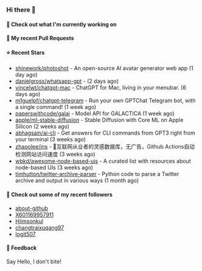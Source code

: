 ### Hi there 👋

#### 👷 Check out what I'm currently working on

#### 🔨 My recent Pull Requests


#### ⭐ Recent Stars

- [shinework/photoshot](https://github.com/shinework/photoshot) - An open-source AI avatar generator web app (1 day ago)
- [danielgross/whatsapp-gpt](https://github.com/danielgross/whatsapp-gpt) -  (2 days ago)
- [vincelwt/chatgpt-mac](https://github.com/vincelwt/chatgpt-mac) - ChatGPT for Mac, living in your menubar. (6 days ago)
- [m1guelpf/chatgpt-telegram](https://github.com/m1guelpf/chatgpt-telegram) - Run your own GPTChat Telegram bot, with a single command! (1 week ago)
- [paperswithcode/galai](https://github.com/paperswithcode/galai) - Model API for GALACTICA (1 week ago)
- [apple/ml-stable-diffusion](https://github.com/apple/ml-stable-diffusion) - Stable Diffusion with Core ML on Apple Silicon (2 weeks ago)
- [abhagsain/ai-cli](https://github.com/abhagsain/ai-cli) - Get answers for CLI commands from GPT3 right from your terminal (3 weeks ago)
- [zhaoolee/ins](https://github.com/zhaoolee/ins) - 🍭互联网从业者的灵感数据库，无广告，Github Actions自动检测网站访问速度 (3 weeks ago)
- [wbkd/awesome-node-based-uis](https://github.com/wbkd/awesome-node-based-uis) - A curated list with resources about node-based UIs (3 weeks ago)
- [timhutton/twitter-archive-parser](https://github.com/timhutton/twitter-archive-parser) - Python code to parse a Twitter archive and output in various ways (1 month ago)

#### 👯 Check out some of my recent followers

- [about-github](https://github.com/about-github)
- [X601169957911](https://github.com/X601169957911)
- [Hiimsonkul](https://github.com/Hiimsonkul)
- [changtraixuqang97](https://github.com/changtraixuqang97)
- [logit507](https://github.com/logit507)

#### 💬 Feedback

Say Hello, I don't bite!